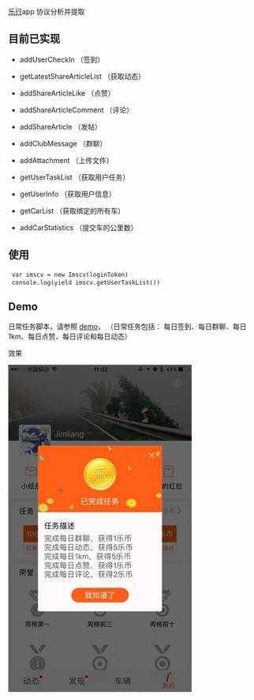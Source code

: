 
[乐行](https://www.imscv.com/)app 协议分析并提取

## 目前已实现

- addUserCheckIn （签到）

- getLatestShareArticleList （获取动态）

- addShareArticleLike （点赞）

- addShareArticleComment （评论）

- addShareArticle （发帖）

- addClubMessage （群聊）

- addAttachment （上传文件）

- getUserTaskList （获取用户任务）

- getUserInfo （获取用户信息）

- getCarList （获取绑定的所有车）

- addCarStatistics （提交车的公里数）

## 使用

```
 var imscv = new Imscv(loginToken)
 console.log(yield imscv.getUserTaskList())
```

## Demo

日常任务脚本，请参照 [demo](example/test.js)， （日常任务包括： 每日签到、每日群聊、每日1km、每日点赞、每日评论和每日动态）

效果

![效果](example/result.jpg)
